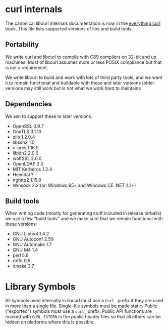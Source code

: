 <!--
Copyright (C) Daniel Stenberg, <daniel@haxx.se>, et al.

SPDX-License-Identifier: curl
-->

# curl internals

The canonical libcurl internals documentation is now in the [everything
curl](https://everything.curl.dev/internals) book. This file lists supported
versions of libs and build tools.

## Portability

 We write curl and libcurl to compile with C89 compilers on 32-bit and up
 machines. Most of libcurl assumes more or less POSIX compliance but that is
 not a requirement.

 We write libcurl to build and work with lots of third party tools, and we
 want it to remain functional and buildable with these and later versions
 (older versions may still work but is not what we work hard to maintain):

## Dependencies

 We aim to support these or later versions.

 - OpenSSL      0.9.7
 - GnuTLS       3.1.10
 - zlib         1.2.0.4
 - libssh2      1.0
 - c-ares       1.16.0
 - libidn2      2.0.0
 - wolfSSL      2.0.0
 - OpenLDAP     2.0
 - MIT Kerberos 1.2.4
 - Heimdal      ?
 - nghttp2      1.15.0
 - Winsock      2.2 (on Windows 95+ and Windows CE .NET 4.1+)

## Build tools

 When writing code (mostly for generating stuff included in release tarballs)
 we use a few "build tools" and we make sure that we remain functional with
 these versions:

 - GNU Libtool  1.4.2
 - GNU Autoconf 2.59
 - GNU Automake 1.7
 - GNU M4       1.4
 - perl         5.8
 - roffit       0.5
 - cmake        3.7

Library Symbols
===============

 All symbols used internally in libcurl must use a `Curl_` prefix if they are
 used in more than a single file. Single-file symbols must be made static.
 Public ("exported") symbols must use a `curl_` prefix. Public API functions
 are marked with `CURL_EXTERN` in the public header files so that all others
 can be hidden on platforms where this is possible.
